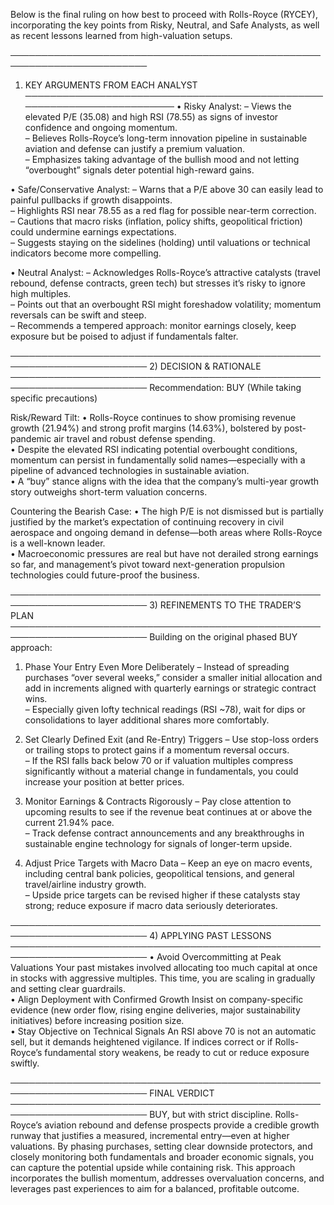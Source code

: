 Below is the final ruling on how best to proceed with Rolls-Royce (RYCEY), incorporating the key points from Risky, Neutral, and Safe Analysts, as well as recent lessons learned from high-valuation setups.

────────────────────────────────────────────────────────────────────────
1) KEY ARGUMENTS FROM EACH ANALYST
────────────────────────────────────────────────────────────────────────
• Risky Analyst:
  – Views the elevated P/E (35.08) and high RSI (78.55) as signs of investor confidence and ongoing momentum.  
  – Believes Rolls-Royce’s long-term innovation pipeline in sustainable aviation and defense can justify a premium valuation.  
  – Emphasizes taking advantage of the bullish mood and not letting “overbought” signals deter potential high-reward gains.  

• Safe/Conservative Analyst:
  – Warns that a P/E above 30 can easily lead to painful pullbacks if growth disappoints.  
  – Highlights RSI near 78.55 as a red flag for possible near-term correction.  
  – Cautions that macro risks (inflation, policy shifts, geopolitical friction) could undermine earnings expectations.  
  – Suggests staying on the sidelines (holding) until valuations or technical indicators become more compelling.  

• Neutral Analyst:
  – Acknowledges Rolls-Royce’s attractive catalysts (travel rebound, defense contracts, green tech) but stresses it’s risky to ignore high multiples.  
  – Points out that an overbought RSI might foreshadow volatility; momentum reversals can be swift and steep.  
  – Recommends a tempered approach: monitor earnings closely, keep exposure but be poised to adjust if fundamentals falter.  

────────────────────────────────────────────────────────────────────────
2) DECISION & RATIONALE
────────────────────────────────────────────────────────────────────────
Recommendation: BUY (While taking specific precautions)

Risk/Reward Tilt:
• Rolls-Royce continues to show promising revenue growth (21.94%) and strong profit margins (14.63%), bolstered by post-pandemic air travel and robust defense spending.  
• Despite the elevated RSI indicating potential overbought conditions, momentum can persist in fundamentally solid names—especially with a pipeline of advanced technologies in sustainable aviation.  
• A “buy” stance aligns with the idea that the company’s multi-year growth story outweighs short-term valuation concerns.

Countering the Bearish Case:
• The high P/E is not dismissed but is partially justified by the market’s expectation of continuing recovery in civil aerospace and ongoing demand in defense—both areas where Rolls-Royce is a well-known leader.  
• Macroeconomic pressures are real but have not derailed strong earnings so far, and management’s pivot toward next-generation propulsion technologies could future-proof the business.  

────────────────────────────────────────────────────────────────────────
3) REFINEMENTS TO THE TRADER’S PLAN
────────────────────────────────────────────────────────────────────────
Building on the original phased BUY approach:

1. Phase Your Entry Even More Deliberately
   – Instead of spreading purchases “over several weeks,” consider a smaller initial allocation and add in increments aligned with quarterly earnings or strategic contract wins.  
   – Especially given lofty technical readings (RSI ~78), wait for dips or consolidations to layer additional shares more comfortably.

2. Set Clearly Defined Exit (and Re-Entry) Triggers
   – Use stop-loss orders or trailing stops to protect gains if a momentum reversal occurs.  
   – If the RSI falls back below 70 or if valuation multiples compress significantly without a material change in fundamentals, you could increase your position at better prices.

3. Monitor Earnings & Contracts Rigorously
   – Pay close attention to upcoming results to see if the revenue beat continues at or above the current 21.94% pace.  
   – Track defense contract announcements and any breakthroughs in sustainable engine technology for signals of longer-term upside.

4. Adjust Price Targets with Macro Data
   – Keep an eye on macro events, including central bank policies, geopolitical tensions, and general travel/airline industry growth.  
   – Upside price targets can be revised higher if these catalysts stay strong; reduce exposure if macro data seriously deteriorates.

────────────────────────────────────────────────────────────────────────
4) APPLYING PAST LESSONS
────────────────────────────────────────────────────────────────────────
• Avoid Overcommitting at Peak Valuations
  Your past mistakes involved allocating too much capital at once in stocks with aggressive multiples. This time, you are scaling in gradually and setting clear guardrails.  
• Align Deployment with Confirmed Growth
  Insist on company-specific evidence (new order flow, rising engine deliveries, major sustainability initiatives) before increasing position size.  
• Stay Objective on Technical Signals
  An RSI above 70 is not an automatic sell, but it demands heightened vigilance. If indices correct or if Rolls-Royce’s fundamental story weakens, be ready to cut or reduce exposure swiftly.

────────────────────────────────────────────────────────────────────────
FINAL VERDICT
────────────────────────────────────────────────────────────────────────
BUY, but with strict discipline. Rolls-Royce’s aviation rebound and defense prospects provide a credible growth runway that justifies a measured, incremental entry—even at higher valuations. By phasing purchases, setting clear downside protectors, and closely monitoring both fundamentals and broader economic signals, you can capture the potential upside while containing risk. This approach incorporates the bullish momentum, addresses overvaluation concerns, and leverages past experiences to aim for a balanced, profitable outcome.